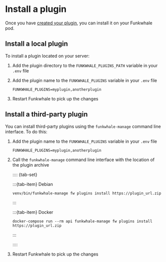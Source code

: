 # Install a plugin

Once you have [created your plugin](create.md), you can install it on your Funkwhale pod.

## Install a local plugin

To install a plugin located on your server:

1. Add the plugin directory to the `FUNKWHALE_PLUGINS_PATH` variable in your `.env` file
2. Add the plugin name to the `FUNKWHALE_PLUGINS` variable in your `.env` file

   ```{code-block} text
   FUNKWHALE_PLUGINS=myplugin,anotherplugin
   ```

3. Restart Funkwhale to pick up the changes

## Install a third-party plugin

You can install third-party plugins using the `funkwhale-manage` command line interface. To do this:

1. Add the plugin name to the `FUNKWHALE_PLUGINS` variable in your `.env` file

   ```{code-block} text
   FUNKWHALE_PLUGINS=myplugin,anotherplugin
   ```

2. Call the `funkwhale-manage` command line interface with the location of the plugin archive

   :::: {tab-set}

   :::{tab-item} Debian

   ```{code-block} shell
   venv/bin/funkwhale-manage fw plugins install https://plugin_url.zip
   ```

   :::

   :::{tab-item} Docker

   ```{code-block} shell
   docker-compose run --rm api funkwhale-manage fw plugins install https://plugin_url.zip
   ```

   :::

   ::::

3. Restart Funkwhale to pick up the changes
